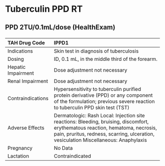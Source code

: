 # Tuberculin PPD RT

## PPD 2TU/0.1mL/dose (HealthExam)

##### 

| TAH Drug Code      | IPPD1                                                                                                                                                                                                                 |
|:-------------------|:----------------------------------------------------------------------------------------------------------------------------------------------------------------------------------------------------------------------|
| Indications        | Skin test in diagnosis of tuberculosis                                                                                                                                                                                |
| Dosing             | ID, 0.1 mL, in the middle third of the forearm.                                                                                                                                                                       |
| Hepatic Impairment | Dose adjustment not necessary                                                                                                                                                                                         |
| Renal Impairment   | Dose adjustment not necessary                                                                                                                                                                                         |
| Contraindications  | Hypersensitivity to tuberculin purified protein derivative (PPD) or any component of the formulation; previous severe reaction to tuberculin PPD skin test (TST)                                                      |
| Adverse Effects    | Dermatologic: Rash Local: Injection site reactions: Bleeding, bruising, discomfort, erythematous reaction, hematoma, necrosis, pain, pruritus, redness, scarring, ulceration, vesiculation Miscellaneous: Anaphylaxis |
| Pregnancy          | No Data                                                                                                                                                                                                               |
| Lactation          | Contraindicated                                                                                                                                                                                                       |

